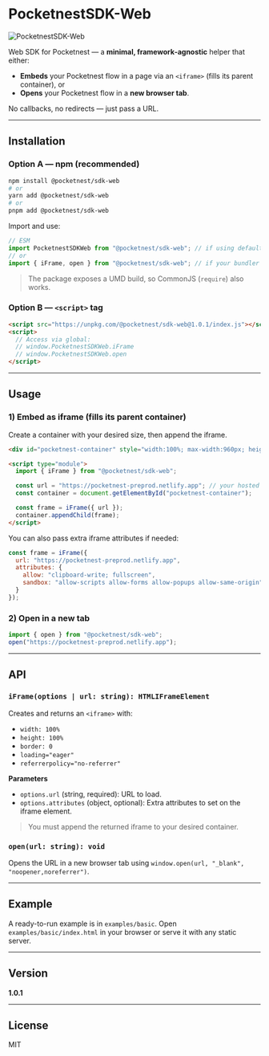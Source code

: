 
# PocketnestSDK-Web

![PocketnestSDK-Web](https://img.shields.io/badge/PocketnestSDK--Web-1.0.1-success)

Web SDK for Pocketnest — a **minimal, framework‑agnostic** helper that either:
- **Embeds** your Pocketnest flow in a page via an `<iframe>` (fills its parent container), or
- **Opens** your Pocketnest flow in a **new browser tab**.

No callbacks, no redirects — just pass a URL.

---

## Installation

### Option A — npm (recommended)
```bash
npm install @pocketnest/sdk-web
# or
yarn add @pocketnest/sdk-web
# or
pnpm add @pocketnest/sdk-web
```

Import and use:
```js
// ESM
import PocketnestSDKWeb from "@pocketnest/sdk-web"; // if using default export style from bundler
// or
import { iFrame, open } from "@pocketnest/sdk-web"; // if your bundler supports named exports
```

> The package exposes a UMD build, so CommonJS (`require`) also works.

### Option B — `<script>` tag
```html
<script src="https://unpkg.com/@pocketnest/sdk-web@1.0.1/index.js"></script>
<script>
  // Access via global:
  // window.PocketnestSDKWeb.iFrame
  // window.PocketnestSDKWeb.open
</script>
```

---

## Usage

### 1) Embed as iframe (fills its parent container)
Create a container with your desired size, then append the iframe.

```html
<div id="pocketnest-container" style="width:100%; max-width:960px; height:600px; border:1px solid #eee; border-radius:12px; overflow:hidden;"></div>

<script type="module">
  import { iFrame } from "@pocketnest/sdk-web";

  const url = "https://pocketnest-preprod.netlify.app"; // your hosted Pocketnest URL
  const container = document.getElementById("pocketnest-container");

  const frame = iFrame({ url });
  container.appendChild(frame);
</script>
```

You can also pass extra iframe attributes if needed:
```js
const frame = iFrame({
  url: "https://pocketnest-preprod.netlify.app",
  attributes: {
    allow: "clipboard-write; fullscreen",
    sandbox: "allow-scripts allow-forms allow-popups allow-same-origin"
  }
});
```

### 2) Open in a new tab
```js
import { open } from "@pocketnest/sdk-web";
open("https://pocketnest-preprod.netlify.app");
```

---

## API

### `iFrame(options | url: string): HTMLIFrameElement`
Creates and returns an `<iframe>` with:
- `width: 100%`
- `height: 100%`
- `border: 0`
- `loading="eager"`
- `referrerpolicy="no-referrer"`

**Parameters**
- `options.url` (string, required): URL to load.
- `options.attributes` (object, optional): Extra attributes to set on the iframe element.

> You must append the returned iframe to your desired container.

### `open(url: string): void`
Opens the URL in a new browser tab using `window.open(url, "_blank", "noopener,noreferrer")`.

---

## Example
A ready-to-run example is in `examples/basic`. Open `examples/basic/index.html` in your browser or serve it with any static server.

---

## Version
**1.0.1**

---

## License
MIT
